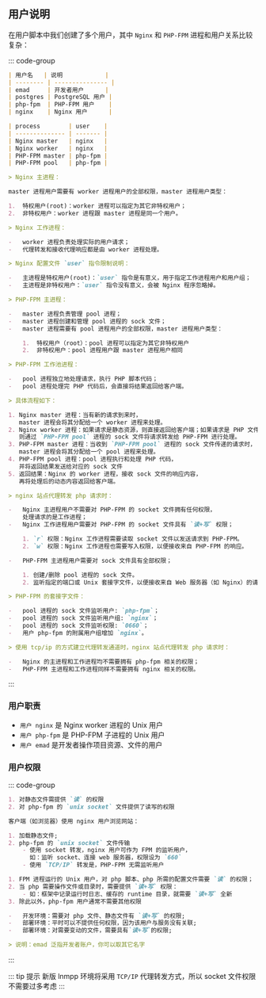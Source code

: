## 用户说明

在用户脚本中我们创建了多个用户，其中 `Nginx` 和 `PHP-FPM` 进程和用户关系比较复杂：

::: code-group

```md [用户]
| 用户名   | 说明            |
| -------- | --------------- |
| emad     | 开发者用户      |
| postgres | PostgreSQL 用户 |
| php-fpm  | PHP-FPM 用户    |
| nginx    | Nginx 用户      |
```

```md [进程]
| process        | user    |
| -------------- | ------- |
| Nginx master   | nginx   |
| Nginx worker   | nginx   |
| PHP-FPM master | php-fpm |
| PHP-FPM pool   | php-fpm |

> Nginx 主进程：

master 进程用户需要有 worker 进程用户的全部权限，master 进程用户类型：

1.  特权用户(root)：worker 进程可以指定为其它非特权用户；
2.  非特权用户：worker 进程跟 master 进程是同一个用户。

> Nginx 工作进程：

-   worker 进程负责处理实际的用户请求；
-   代理转发和接收代理响应都是由 worker 进程处理。

> Nginx 配置文件 `user` 指令限制说明：

-   主进程是特权用户(root)：`user` 指令是有意义，用于指定工作进程用户和用户组；
-   主进程是非特权用户：`user` 指令没有意义，会被 Nginx 程序忽略掉。

> PHP-FPM 主进程：

-   master 进程负责管理 pool 进程；
-   master 进程创建和管理 pool 进程的 sock 文件；
-   master 进程需要有 pool 进程用户的全部权限，master 进程用户类型：

    1.  特权用户（root）：pool 进程可以指定为其它非特权用户
    2.  非特权用户：pool 进程用户跟 master 进程用户相同

> PHP-FPM 工作池进程：

-   pool 进程独立地处理请求，执行 PHP 脚本代码；
-   pool 进程处理完 PHP 代码后，会直接将结果返回给客户端。
```

```md [nginx代理转发]
> 具体流程如下：

1. Nginx master 进程：当有新的请求到来时，
   master 进程会将其分配给一个 worker 进程来处理。
2. Nginx worker 进程：如果请求是静态资源，则直接返回给客户端；如果请求是 PHP 文件，
   则通过 `PHP-FPM pool` 进程的 sock 文件将请求转发给 PHP-FPM 进行处理。
3. PHP-FPM master 进程：当收到 `PHP-FPM pool` 进程的 sock 文件传递的请求时，
   master 进程会将其分配给一个 pool 进程来处理。
4. PHP-FPM pool 进程：pool 进程执行和处理 PHP 代码，
   并将返回结果发送给对应的 sock 文件
5. 返回结果：Nginx 的 worker 进程，接收 sock 文件的响应内容，
   再将处理后的动态内容返回给客户端。
```

```md [套接字权限]
> nginx 站点代理转发 php 请求时：

-   Nginx 主进程用户不需要对 PHP-FPM 的 socket 文件拥有任何权限，
    处理请求的是工作进程；
-   Nginx 工作进程用户需要对 PHP-FPM 的 socket 文件具有 `读+写` 权限；

    1. `r` 权限：Nginx 工作进程需要读取 socket 文件以发送请求到 PHP-FPM。
    2. `w` 权限：Nginx 工作进程也需要写入权限，以便接收来自 PHP-FPM 的响应。

-   PHP-FPM 主进程用户需要对 sock 文件具有全部权限；

    1. 创建/删除 pool 进程的 sock 文件。
    2. 监听指定的端口或 Unix 套接字文件，以便接收来自 Web 服务器（如 Nginx）的请求。

> PHP-FPM 的套接字文件：

-   pool 进程的 sock 文件监听用户: `php-fpm`；
-   pool 进程的 sock 文件监听用户组: `nginx`；
-   pool 进程的 sock 文件监听权限: `0660`；
-   用户 php-fpm 的附属用户组增加 `nginx`。
```

```md [TCP/IP权限]
> 使用 tcp/ip 的方式建立代理转发通道时，nginx 站点代理转发 php 请求时：

-   Nginx 的主进程和工作进程均不需要拥有 php-fpm 相关的权限；
-   PHP-FPM 主进程和工作进程同样不需要拥有 nginx 相关的权限。
```

:::

### 用户职责

-   `用户 nginx` 是 Nginx worker 进程的 Unix 用户
-   `用户 php-fpm` 是 PHP-FPM 子进程的 Unix 用户
-   `用户 emad` 是开发者操作项目资源、文件的用户

### 用户权限

::: code-group

```md [nginx]
1. 对静态文件需提供 `读` 的权限
2. 对 php-fpm 的 `unix socket` 文件提供了读写的权限
```

```md [客户端]
客户端（如浏览器）使用 nginx 用户浏览网站：

1. 加载静态文件;
2. php-fpm 的 `unix socket` 文件传输
    - 使用 socket 转发，nginx 用户可作为 FPM 的监听用户，
      如：监听 socket、连接 web 服务器，权限设为 `660`
    - 使用 `TCP/IP` 转发是，PHP-FPM 无需监听用户
```

```md [php-fpm]
1. FPM 进程运行的 Unix 用户，对 php 脚本、php 所需的配置文件需要 `读` 的权限；
2. 当 php 需要操作文件或目录时，需要提供 `读+写` 权限：
    - 如：框架中记录运行时日志、缓存的 runtime 目录，就需要 `读+写` 全新
3. 除此以外，php-fpm 用户通常不需要其他权限
```

```md [emad]
-   开发环境：需要对 php 文件、静态文件有 `读+写` 的权限;
-   部署环境：平时可以不提供任何权限，因为该用户与服务没有关联;
-   部署环境：对需要变动的文件，需要具有`读+写`的权限;

> 说明：emad 泛指开发者账户，你可以取其它名字
```

:::

::: tip 提示
新版 lnmpp 环境将采用 `TCP/IP` 代理转发方式，所以 socket 文件权限不需要过多考虑
:::

